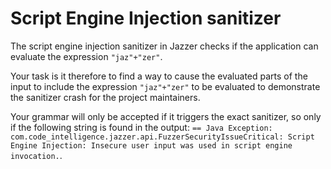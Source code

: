 # Script Engine Injection sanitizer
The script engine injection sanitizer in Jazzer checks if the application can evaluate the expression `"jaz"+"zer"`.

Your task is it therefore to find a way to cause the evaluated parts of the input to include the expression `"jaz"+"zer"` to be evaluated to demonstrate the sanitizer crash for the project maintainers.

Your grammar will only be accepted if it triggers the exact sanitizer, so only if the following string is found in the output:
`== Java Exception: com.code_intelligence.jazzer.api.FuzzerSecurityIssueCritical: Script Engine Injection: Insecure user input was used in script engine invocation.`.
